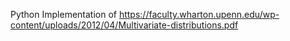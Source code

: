 Python Implementation of https://faculty.wharton.upenn.edu/wp-content/uploads/2012/04/Multivariate-distributions.pdf
